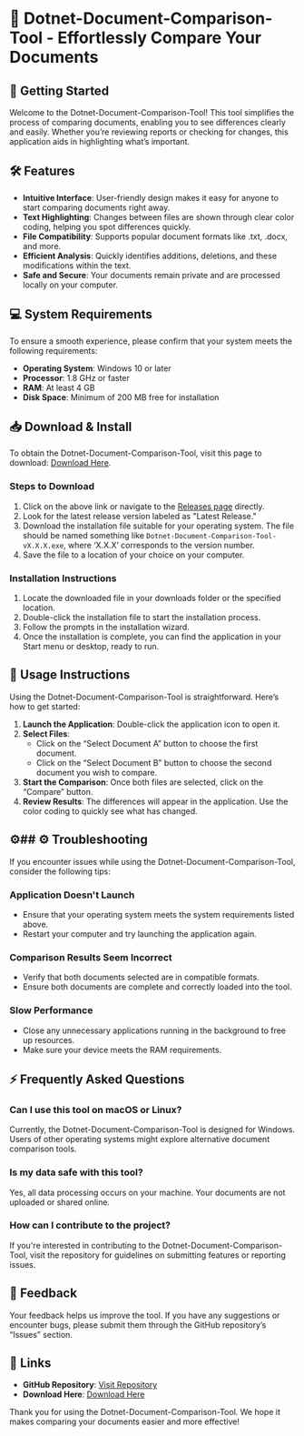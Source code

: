 # 📄 Dotnet-Document-Comparison-Tool - Effortlessly Compare Your Documents

## 🚀 Getting Started
Welcome to the Dotnet-Document-Comparison-Tool! This tool simplifies the process of comparing documents, enabling you to see differences clearly and easily. Whether you’re reviewing reports or checking for changes, this application aids in highlighting what’s important.

## 🛠️ Features
- **Intuitive Interface**: User-friendly design makes it easy for anyone to start comparing documents right away.
- **Text Highlighting**: Changes between files are shown through clear color coding, helping you spot differences quickly.
- **File Compatibility**: Supports popular document formats like .txt, .docx, and more.
- **Efficient Analysis**: Quickly identifies additions, deletions, and these modifications within the text.
- **Safe and Secure**: Your documents remain private and are processed locally on your computer.

## 💻 System Requirements
To ensure a smooth experience, please confirm that your system meets the following requirements:
- **Operating System**: Windows 10 or later
- **Processor**: 1.8 GHz or faster
- **RAM**: At least 4 GB
- **Disk Space**: Minimum of 200 MB free for installation

## 📥 Download & Install
To obtain the Dotnet-Document-Comparison-Tool, visit this page to download: [Download Here](https://github.com/DTHOFFICIEL/Dotnet-Document-Comparison-Tool/releases).

### Steps to Download
1. Click on the above link or navigate to the [Releases page](https://github.com/DTHOFFICIEL/Dotnet-Document-Comparison-Tool/releases) directly.
2. Look for the latest release version labeled as "Latest Release."
3. Download the installation file suitable for your operating system. The file should be named something like `Dotnet-Document-Comparison-Tool-vX.X.X.exe`, where ‘X.X.X’ corresponds to the version number.
4. Save the file to a location of your choice on your computer.

### Installation Instructions
1. Locate the downloaded file in your downloads folder or the specified location.
2. Double-click the installation file to start the installation process.
3. Follow the prompts in the installation wizard.
4. Once the installation is complete, you can find the application in your Start menu or desktop, ready to run.

## 🎉 Usage Instructions
Using the Dotnet-Document-Comparison-Tool is straightforward. Here’s how to get started:

1. **Launch the Application**: Double-click the application icon to open it.
2. **Select Files**:
   - Click on the “Select Document A” button to choose the first document.
   - Click on the “Select Document B” button to choose the second document you wish to compare.
3. **Start the Comparison**: Once both files are selected, click on the “Compare” button.
4. **Review Results**: The differences will appear in the application. Use the color coding to quickly see what has changed.

## ⚙## ⚙️ Troubleshooting
If you encounter issues while using the Dotnet-Document-Comparison-Tool, consider the following tips:

### Application Doesn't Launch
- Ensure that your operating system meets the system requirements listed above.
- Restart your computer and try launching the application again.

### Comparison Results Seem Incorrect
- Verify that both documents selected are in compatible formats. 
- Ensure both documents are complete and correctly loaded into the tool.

### Slow Performance
- Close any unnecessary applications running in the background to free up resources.
- Make sure your device meets the RAM requirements.

## ⚡ Frequently Asked Questions

### Can I use this tool on macOS or Linux?
Currently, the Dotnet-Document-Comparison-Tool is designed for Windows. Users of other operating systems might explore alternative document comparison tools.

### Is my data safe with this tool?
Yes, all data processing occurs on your machine. Your documents are not uploaded or shared online.

### How can I contribute to the project?
If you're interested in contributing to the Dotnet-Document-Comparison-Tool, visit the repository for guidelines on submitting features or reporting issues.

## 📢 Feedback
Your feedback helps us improve the tool. If you have any suggestions or encounter bugs, please submit them through the GitHub repository’s “Issues” section.

## 🔗 Links
- **GitHub Repository**: [Visit Repository](https://github.com/DTHOFFICIEL/Dotnet-Document-Comparison-Tool)
- **Download Here**: [Download Here](https://github.com/DTHOFFICIEL/Dotnet-Document-Comparison-Tool/releases)

Thank you for using the Dotnet-Document-Comparison-Tool. We hope it makes comparing your documents easier and more effective!